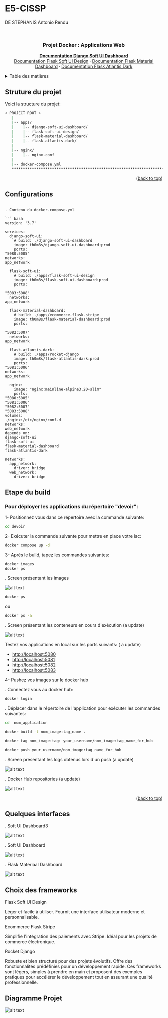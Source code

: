 # E5-CISSP
DE STEPHANIS Antonio Rendu




<!-- PROJECT LOGO --> <br /> <div align="center"> <h3 align="center">Projet Docker : Applications Web</h3> <p align="center"> 
<a href="https://github.com/app-generator/django-soft-ui-dashboard"><strong>Documentation Django Soft UI Dashboard </strong></a> <br /> 
<a href="https://github.com/app-generator/flask-soft-ui-design">Documentation Flask Soft UI Design</a> · 
<a href="https://github.com/app-generator/flask-material-dashboard">Documentation Flask Material Dashboard</a> · 
<a href="https://github.com/app-generator/flask-atlantis-dark">Documentation Flask Atlantis Dark</a> </p> </div>

<!-- TABLE OF CONTENTS --> <details> <summary>Table des matières</summary> <ol> <li><a href="#structure-du-projet">Structure du projet</a></li> <li><a href="#configurations">Configurations</a></li> 
<li><a href="#etape-du-build">Étape du build</a></li> <li><a href="#logs">Logs</a></li> <li><a href="#quelques-interfaces">Quelques Interfaces</a></li> </ol> </details>



<!-- ABOUT THE PROJECT -->
## Struture du projet

Voici la structure du projet:

```bash
< PROJECT ROOT >
   |
   |-- apps/
   |    |-- django-soft-ui-dashboard/
   |    |-- flask-soft-ui-design/
   |    |-- flask-material-dashboard/
   |    |-- flask-atlantis-dark/
   |
   |-- nginx/
   |    |-- nginx.conf
   |
   |-- docker-compose.yml
   ************************************************************************
```


<p align="right">(<a href="#readme-top">back to top</a>)</p>

<!-- FILES CONFIGURATIONS -->
## Configurations



```

. Contenu du docker-compose.yml

``` bash
version: '3.7'

services:
  django-soft-ui:
    # build: ./django-soft-ui-dashboard
    image: th0m8s/django-soft-ui-dashboard:prod
    ports:
"5080:5005"
networks:
app_network

  flask-soft-ui:
    # build: ./apps/flask-soft-ui-design
    image: th0m8s/flask-soft-ui-dashboard:prod
    ports: 
      
"5083:5008"
  networks:
app_network

  flask-material-dashboard:
    # build: ./apps/ecommerce-flask-stripe
    image: th0m8s/flask-material-dashboard:prod
    ports:
      
"5082:5007"
  networks:
app_network

  flask-atlantis-dark:
    # build: ./apps/rocket-django
    image: th0m8s/flask-atlantis-dark:prod
    ports:
"5081:5006"
networks:
app_network

  nginx:
    image: "nginx:mainline-alpine3.20-slim"
    ports:
"5080:5005"
"5081:5006"
"5082:5007"
"5083:5008"
volumes:
./nginx:/etc/nginx/conf.d
networks:
web_network
depends_on:
django-soft-ui
flask-soft-ui
flask-material-dashboard
flask-atlantis-dark

networks:
  app_network:
    driver: bridge
  web_network:
    driver: bridge

```

<!-- GETTING STARTED -->
## Etape du build

### Pour déployer les applications du répertoire "devoir":

1- Positionnez vous dans ce répertoire avec la commande suivante:

``` bash
cd devoir
```

2- Exécuter la commande suivante pour mettre en place votre iac:

``` bash
docker compose up -d
```

3- Après le build, tapez les commandes suivantes:

``` bash
docker images
docker ps
```

. Screen présentant les images

![alt text](screen/DockerImage.png)

``` bash
docker ps
```
ou
``` bash
docker ps -a
```
. Screen présentant les conteneurs en cours d'exécution (a update)

![alt text](screen/DockerPS.png)

Testez vos applications en local sur les ports suivants: ( a update) 
  <ul>
    <li><a href="#http://localhost:5080">http://localhost:5080</a></li>
    <li><a href="#http://localhost:5081">http://localhost:5081</a></li>
    <li><a href="#http://localhost:5082">http://localhost:5082</a></li>
    <li><a href="#http://localhost:5083">http://localhost:5083</a></li>

  </ul>

4- Pushez vos images sur le docker hub

. Connectez vous au docker hub:

``` bash
docker login
```

. Déplacer dans le répertoire de l'application pour exécuter les commandes suivantes:
``` bash
cd  nom_application
```

``` bash
docker build -t nom_image:tag_name .
```

``` bash
docker tag nom_image:tag: your_username/nom_image:tag_name_for_hub
```

``` bash
docker push your_username/nom_image:tag_name_for_hub
```


. Screen présentant les logs obtenus lors d'un push (a update)

![alt text](screen/Dashard.png)

. Docker Hub repositories (a update)

![alt text](screen/GitHubRepository.jpg)

<p align="right">(<a href="#readme-top">back to top</a>)</p>


<!-- INTERFACES -->
## Quelques interfaces

. Soft UI Dashboard3

![alt text](screen/Dashboard.png)

. Soft UI Dashboard

![alt text](screen/SoftDashborad.png)

. Flask Materiaal Dashboard

![alt text](screen/flask.png)


## Choix des frameworks


Flask Soft UI Design

Léger et facile à utiliser.
Fournit une interface utilisateur moderne et personnalisable.

Ecommerce Flask Stripe

Simplifie l'intégration des paiements avec Stripe.
Idéal pour les projets de commerce électronique.

Rocket Django

Robuste et bien structuré pour des projets évolutifs.
Offre des fonctionnalités prédéfinies pour un développement rapide.
Ces frameworks sont légers, simples à prendre en main et proposent des exemples pratiques pour accélérer le développement tout en assurant une qualité professionnelle.

## Diagramme Projet

![alt text](screen/shema.png)

